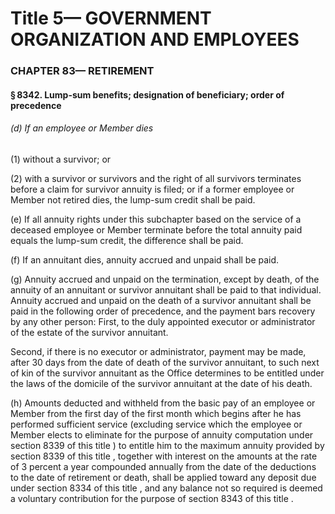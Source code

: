 
# Title 5— GOVERNMENT ORGANIZATION AND EMPLOYEES
### CHAPTER 83— RETIREMENT
#### § 8342. Lump-sum benefits; designation of beneficiary; order of precedence
###### (d) If an employee or Member dies

(1) without a survivor; or

(2) with a survivor or survivors and the right of all survivors terminates before a claim for survivor annuity is filed; or if a former employee or Member not retired dies, the lump-sum credit shall be paid.

(e) If all annuity rights under this subchapter based on the service of a deceased employee or Member terminate before the total annuity paid equals the lump-sum credit, the difference shall be paid.

(f) If an annuitant dies, annuity accrued and unpaid shall be paid.

(g) Annuity accrued and unpaid on the termination, except by death, of the annuity of an annuitant or survivor annuitant shall be paid to that individual. Annuity accrued and unpaid on the death of a survivor annuitant shall be paid in the following order of precedence, and the payment bars recovery by any other person: First, to the duly appointed executor or administrator of the estate of the survivor annuitant.

Second, if there is no executor or administrator, payment may be made, after 30 days from the date of death of the survivor annuitant, to such next of kin of the survivor annuitant as the Office determines to be entitled under the laws of the domicile of the survivor annuitant at the date of his death.

(h) Amounts deducted and withheld from the basic pay of an employee or Member from the first day of the first month which begins after he has performed sufficient service (excluding service which the employee or Member elects to eliminate for the purpose of annuity computation under section 8339 of this title ) to entitle him to the maximum annuity provided by section 8339 of this title , together with interest on the amounts at the rate of 3 percent a year compounded annually from the date of the deductions to the date of retirement or death, shall be applied toward any deposit due under section 8334 of this title , and any balance not so required is deemed a voluntary contribution for the purpose of section 8343 of this title .
